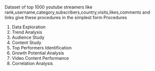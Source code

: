 Dataset of top 1000 youtube streamers like rank,username,category,subscribers,country,visits,likes,comments and links
give these procedures in the simplest form Procedures
1. Data Exploration
2. Trend Analysis
3. Audience Study
4. Content Study
5. Top Performers Identification
6. Growth Potential Analysis
7. Video Content Performance
8. Correlation Analysis
